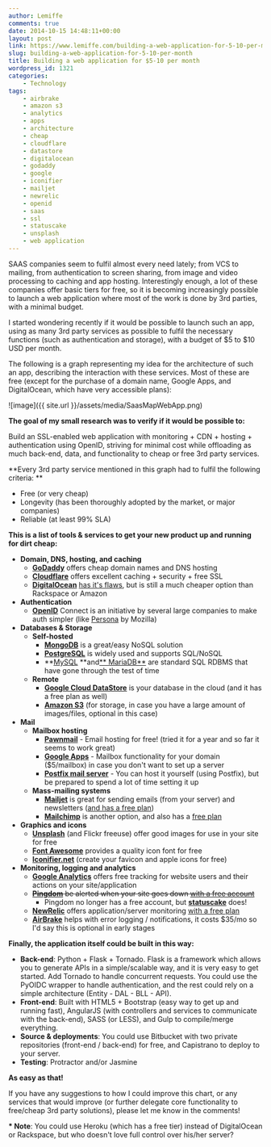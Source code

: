 ```yaml
---
author: Lemiffe
comments: true
date: 2014-10-15 14:48:11+00:00
layout: post
link: https://www.lemiffe.com/building-a-web-application-for-5-10-per-month/
slug: building-a-web-application-for-5-10-per-month
title: Building a web application for $5-10 per month
wordpress_id: 1321
categories:
    - Technology
tags:
    - airbrake
    - amazon s3
    - analytics
    - apps
    - architecture
    - cheap
    - cloudflare
    - datastore
    - digitalocean
    - godaddy
    - google
    - iconifier
    - mailjet
    - newrelic
    - openid
    - saas
    - ssl
    - statuscake
    - unsplash
    - web application
---
```


SAAS companies seem to fulfil almost every need lately; from VCS to mailing, from authentication to screen sharing, from image and video processing to caching and app hosting. Interestingly enough, a lot of these companies offer basic tiers for free, so it is becoming increasingly possible to launch a web application where most of the work is done by 3rd parties, with a minimal budget.

I started wondering recently if it would be possible to launch such an app, using as many 3rd party services as possible to fulfil the necessary functions (such as authentication and storage), with a budget of $5 to $10 USD per month.

The following is a graph representing my idea for the architecture of such an app, describing the interaction with these services. Most of these are free (except for the purchase of a domain name, Google Apps, and DigitalOcean, which have very accessible plans):

![image]({{ site.url }}/assets/media/SaasMapWebApp.png)

**The goal of my small research was to verify if it would be possible to:**

Build an SSL-enabled web application with monitoring + CDN + hosting + authentication using OpenID, striving for minimal cost while offloading as much back-end, data, and functionality to cheap or free 3rd party services.

**Every 3rd party service mentioned in this graph had to fulfil the following criteria: **

-   Free (or very cheap)
-   Longevity (has been thoroughly adopted by the market, or major companies)
-   Reliable (at least 99% SLA)

**This is a list of tools & services to get your new product up and running for dirt cheap:**

-   **Domain, DNS, hosting, and caching**
    -   [**GoDaddy**](https://www.godaddy.com/) offers cheap domain names and DNS hosting
    -   [**Cloudflare**](https://www.cloudflare.com/) offers excellent caching + security + free SSL
    -   [**DigitalOcean**](https://www.digitalocean.com/) [has it's flaws](https://github.com/fog/fog/issues/2525), but is still a much cheaper option than Rackspace or Amazon
-   **Authentication**
    -   [**OpenID**](http://openid.net/) Connect is an initiative by several large companies to make auth simpler (like [Persona](https://www.mozilla.org/en-US/persona/) by Mozilla)
-   **Databases & Storage**
    -   **Self-hosted**
        -   [**MongoDB**](http://www.mongodb.org/) is a great/easy NoSQL solution
        -   **[PostgreSQL](http://www.postgresql.org/)** is widely used and supports SQL/NoSQL
        -   **[MySQL](http://www.mysql.com/) **and[** MariaDB**](https://mariadb.org/) are standard SQL RDBMS that have gone through the test of time
    -   **Remote**
        -   [**Google Cloud DataStore**](https://cloud.google.com/datastore/docs) is your database in the cloud (and it has a free plan as well)
        -   [**Amazon S3**](http://aws.amazon.com/s3/) (for storage, in case you have a large amount of images/files, optional in this case)
-   **Mail**
    -   **Mailbox hosting**
        -   [**Pawnmail**](https://pawnmail.com/) - Email hosting for free! (tried it for a year and so far it seems to work great)
        -   [**Google Apps**](https://www.google.com/work/apps/business/) - Mailbox functionality for your domain ($5/mailbox) in case you don't want to set up a server
        -   [**Postfix mail server**](https://www.digitalocean.com/community/tutorials/how-to-set-up-a-postfix-e-mail-server-with-dovecot) - You can host it yourself (using Postfix), but be prepared to spend a lot of time setting it up
    -   **Mass-mailing systems**
        -   [**Mailjet**](https://www.mailjet.com/) is great for sending emails (from your server) and newsletters ([and has a free plan](https://www.mailjet.com/pricing))
        -   [**Mailchimp**](http://mailchimp.com/) is another option, and also has a [free plan](http://mailchimp.com/pricing/)
-   **Graphics and icons**
    -   [**Unsplash**](https://unsplash.com) (and Flickr freeuse) offer good images for use in your site for free
    -   [**Font Awesome**](http://fortawesome.github.io/Font-Awesome/) provides a quality icon font for free
    -   [**Iconifier.net**](http://iconifier.net/) (create your favicon and apple icons for free)
-   **Monitoring, logging and analytics**
    -   [**Google Analytics**](http://www.google.com/analytics/) offers free tracking for website users and their actions on your site/application
    -   <del>[**Pingdom**](https://www.pingdom.com/) be alerted when your site goes down [with a free account](https://www.pingdom.com/free/)</del>
        -   Pingdom no longer has a free account, but **[statuscake](https://www.statuscake.com)** does!
    -   [**NewRelic**](http://newrelic.com/) offers application/server monitoring [with a free plan](http://newrelic.com/application-monitoring/pricing)
    -   [**AirBrake**](https://airbrake.io/) helps with error logging / notifications, it costs $35/mo so I'd say this is optional in early stages

**Finally, the application itself could be built in this way:**

-   **Back-end**: Python + Flask + Tornado. Flask is a framework which allows you to generate APIs in a simple/scalable way, and it is very easy to get started. Add Tornado to handle concurrent requests. You could use the PyOIDC wrapper to handle authentication, and the rest could rely on a simple architecture (Entity - DAL - BLL - API).
-   **Front-end**: Built with HTML5 + Bootstrap (easy way to get up and running fast), AngularJS (with controllers and services to communicate with the back-end), SASS (or LESS), and Gulp to compile/merge everything.
-   **Source & deployments**: You could use Bitbucket with two private repositories (front-end / back-end) for free, and Capistrano to deploy to your server.
-   **Testing**: Protractor and/or Jasmine

**As easy as that!**

If you have any suggestions to how I could improve this chart, or any services that would improve (or further delegate core functionality to free/cheap 3rd party solutions), please let me know in the comments!

**\* Note**: You could use Heroku (which has a free tier) instead of DigitalOcean or Rackspace, but who doesn't love full control over his/her server?
